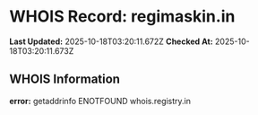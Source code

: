 # WHOIS Record: regimaskin.in

**Last Updated:** 2025-10-18T03:20:11.672Z
**Checked At:** 2025-10-18T03:20:11.673Z

## WHOIS Information

**error:** getaddrinfo ENOTFOUND whois.registry.in

